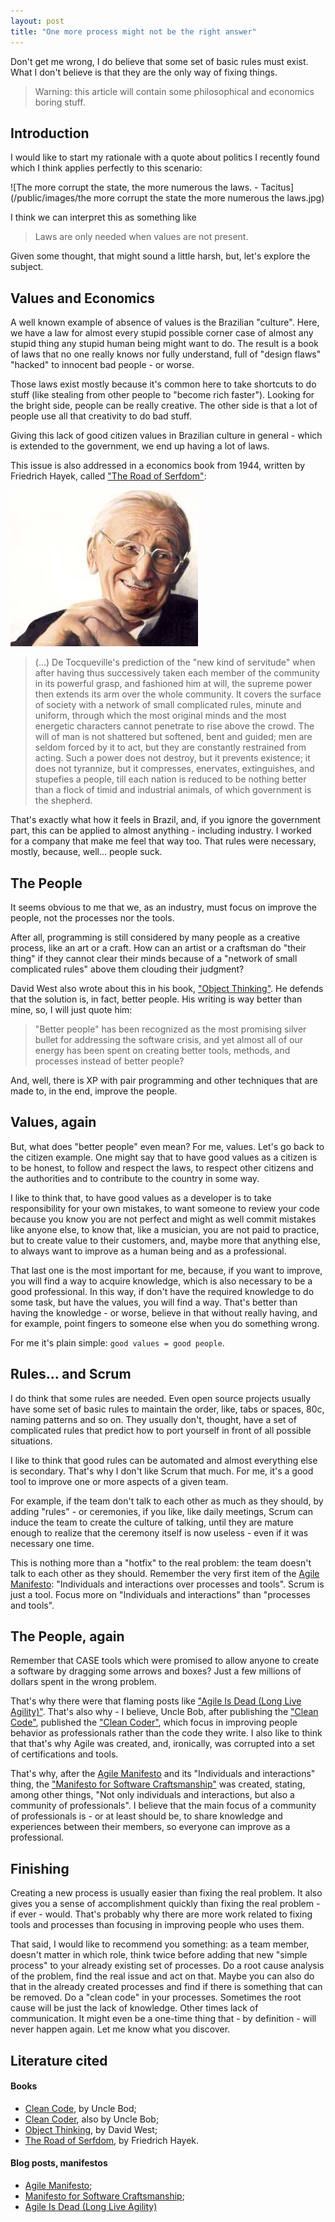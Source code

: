 ```yaml
---
layout: post
title: "One more process might not be the right answer"
---
```


Don't get me wrong, I do believe that some set of basic rules must exist.
What I don't believe is that they are the only way of fixing things.

> Warning: this article will contain some philosophical and economics
boring stuff.

## Introduction

I would like to start my rationale with a quote about politics
I recently found which I think applies perfectly to this scenario:

![The more corrupt the state, the more numerous the laws. - Tacitus](/public/images/the more corrupt the state the more numerous the laws.jpg)

I think we can interpret this as something like

> Laws are only needed when values are not present.

Given some thought, that might sound a little harsh, but, let's explore
the subject.

## Values and Economics

A well known example of absence of values is the Brazilian "culture".
Here, we have a law for almost every stupid possible corner case of almost
any stupid thing any stupid human being might want to do. The result is a
book of laws that no one really knows nor fully understand, full
of "design flaws" "hacked" to innocent bad people - or worse.

Those laws exist mostly because it's common here to take shortcuts
to do stuff (like stealing from other people to "become rich faster").
Looking for the bright side, people can be really
creative. The other side is that a lot of people use all that
creativity to do bad stuff.

Giving this lack of good citizen
values in Brazilian culture in general - which is extended to the
government, we end up having a lot of laws.

This issue is also addressed in a economics book from 1944, written by
Friedrich Hayek, called
["The Road of Serfdom"](http://www.amazon.com/gp/product/0226320553/ref=as_li_tl?ie=UTF8&camp=1789&creative=390957&creativeASIN=0226320553&linkCode=as2&tag=carlbeck-20&linkId=GWMI44FYUFMMSGRJ):

![Friedrich Hayek](/public/images/von-hayek.jpg)

> (...) De Tocqueville's prediction of the "new kind of servitude" when
after having thus successively taken each member of the community in its
powerful grasp, and fashioned him at will, the supreme power then extends
its arm over the whole community. It covers the surface of society with
a network of small complicated rules, minute and uniform, through which
the most original minds and the most energetic characters cannot penetrate
to rise above the crowd. The will of man is not shattered but softened,
bent and guided; men are seldom forced by it to act, but they are
constantly restrained from acting. Such a power does not destroy, but
it prevents existence; it does not tyrannize, but it compresses,
enervates, extinguishes, and stupefies a people, till each nation is
reduced to be nothing better than a flock of timid and industrial
animals, of which government is the shepherd.

That's exactly what how it feels in Brazil, and,
if you ignore the government part, this can be applied to almost anything -
including industry. I worked for a company that make me feel that way too.
That rules were necessary, mostly, because, well... people suck.

## The People

It seems obvious to me that we, as an industry, must focus on improve the
people, not the processes nor the tools.

After all, programming is still considered by many people as a creative
process, like an art or a craft. How can an artist or a craftsman do
"their thing" if they cannot clear their minds because of a
"network of small complicated rules" above them clouding their judgment?

David West also wrote about this in his book,
["Object Thinking"](http://www.amazon.com/gp/product/0735619654/ref=as_li_tl?ie=UTF8&camp=1789&creative=390957&creativeASIN=0735619654&linkCode=as2&tag=carlbeck-20&linkId=YOAGPVXGOZL2DKWY).
He defends that the solution is, in fact, better people. His writing
is way better than mine, so, I will just quote him:

> "Better people" has been recognized as the most promising silver bullet
for addressing the software crisis, and yet almost all of our energy has
been spent on creating better tools, methods, and processes instead of
better people?

And, well, there is XP with pair programming and other techniques that
are made to, in the end, improve the people.

## Values, again

But, what does "better people" even mean? For me, values. Let's go
back to the citizen example. One might say that
to have good values as a citizen is to be honest, to follow and respect
the laws, to respect other citizens and the authorities and to
contribute to the country in some way.

I like to think that, to have good values as a developer is
to take responsibility for your own mistakes, to want someone to
review your code because you know you are not perfect and might as well
commit mistakes like anyone else, to know that, like a musician, you are
not paid to practice, but to create value to their customers, and,
maybe more that anything else, to always want to improve as a
human being and as a professional.

That last one is the most important
for me, because, if you want to improve, you will find a way to
acquire knowledge, which is also necessary to be a good professional.
In this way, if don't have the required knowledge to do some task,
but have the values, you will find a way. That's better than having
the knowledge - or worse, believe in that without really having, and
for example, point fingers to someone else when you do something wrong.

For me it's plain simple: `good values = good people`.

## Rules... and Scrum

I do think that some rules are needed. Even open source projects usually
have some set of basic rules to maintain the order, like, tabs or spaces,
80c, naming patterns and so on. They usually don't, thought, have a set
of complicated rules that predict how to port yourself in front of all
possible situations.

I like to think that good rules can be automated and almost everything else
is secondary. That's why I don't like Scrum that much. For me, it's
a good tool to improve one or more aspects of a given team.

For example, if the team don't talk to each other as much as they should,
by adding "rules" - or ceremonies, if you like, like daily meetings, Scrum
can induce the team to create the culture of talking, until they are
mature enough to realize that the ceremony itself is now useless - even if it
was necessary one time.

This is nothing more than a "hotfix" to the real problem:
the team doesn't talk to each other as they should. Remember the very first
item of the [Agile Manifesto](http://www.agilemanifesto.org/):
"Individuals and interactions over processes and tools". Scrum is just
a tool. Focus more on "Individuals and interactions" than
"processes and tools".

## The People, again

Remember that CASE tools which were promised to allow anyone to create a
software by dragging some arrows and boxes? Just a few millions of
dollars spent in the wrong problem.

That's why there were that flaming posts like
["Agile Is Dead (Long Live Agility)"](https://pragdave.me/blog/2014/03/04/time-to-kill-agile.html).
That's also why - I believe, Uncle Bob, after publishing the
["Clean Code"](http://www.amazon.com/gp/product/0132350882/ref=as_li_tl?ie=UTF8&camp=1789&creative=390957&creativeASIN=0132350882&linkCode=as2&tag=carlbeck-20&linkId=M5YAXQCRGWV37R22),
published the
["Clean Coder"](http://www.amazon.com/gp/product/0132350882/ref=as_li_tl?ie=UTF8&camp=1789&creative=390957&creativeASIN=0132350882&linkCode=as2&tag=carlbeck-20&linkId=VC6WP7H543ZXMOK7),
which focus in improving people behavior as professionals rather than the
code they write. I also like to think that that's why Agile was created,
and, ironically, was corrupted into a set of certifications and tools.

That's why, after the [Agile Manifesto](http://www.agilemanifesto.org/)
and its "Individuals and interactions" thing, the
["Manifesto for Software Craftsmanship"](http://manifesto.softwarecraftsmanship.org/)
was created, stating, among other things,
"Not only individuals and interactions, but also a community of
professionals". I believe that the main focus of a community
of professionals is - or at least should be, to share knowledge and
experiences between their members, so everyone can improve as a
professional.

## Finishing

Creating a new process is usually easier than fixing the real
problem. It also gives you a sense of accomplishment quickly than fixing
the real problem - if ever - would. That's probably why there are more
work related to fixing tools and processes than focusing in improving
people who uses them.

That said, I would like to recommend you something: as a team member, doesn't
matter in which role, think twice before adding that new "simple
process" to your already existing set of processes. Do a root cause analysis
of the problem, find the real issue and act on that. Maybe you can also
do that in the already created processes and find if there is something
that can be removed. Do a "clean code" in your processes. Sometimes the
root cause will be just the lack of knowledge.
Other times lack of communication. It might even be a one-time
thing that - by definition - will never happen again. Let me know what you
discover.


## Literature cited

#### Books

- [Clean Code](http://www.amazon.com/gp/product/0132350882/ref=as_li_tl?ie=UTF8&camp=1789&creative=390957&creativeASIN=0132350882&linkCode=as2&tag=carlbeck-20&linkId=M5YAXQCRGWV37R22), by Uncle Bod;
- [Clean Coder](http://www.amazon.com/gp/product/0132350882/ref=as_li_tl?ie=UTF8&camp=1789&creative=390957&creativeASIN=0132350882&linkCode=as2&tag=carlbeck-20&linkId=VC6WP7H543ZXMOK7), also by Uncle Bob;
- [Object Thinking](http://www.amazon.com/gp/product/0735619654/ref=as_li_tl?ie=UTF8&camp=1789&creative=390957&creativeASIN=0735619654&linkCode=as2&tag=carlbeck-20&linkId=YOAGPVXGOZL2DKWY), by David West;
- [The Road of Serfdom](http://www.amazon.com/gp/product/0226320553/ref=as_li_tl?ie=UTF8&camp=1789&creative=390957&creativeASIN=0226320553&linkCode=as2&tag=carlbeck-20&linkId=GWMI44FYUFMMSGRJ), by Friedrich Hayek.

#### Blog posts, manifestos

- [Agile Manifesto](http://www.agilemanifesto.org/);
- [Manifesto for Software Craftsmanship](http://manifesto.softwarecraftsmanship.org/);
- [Agile Is Dead (Long Live Agility)](https://pragdave.me/blog/2014/03/04/time-to-kill-agile.html)
